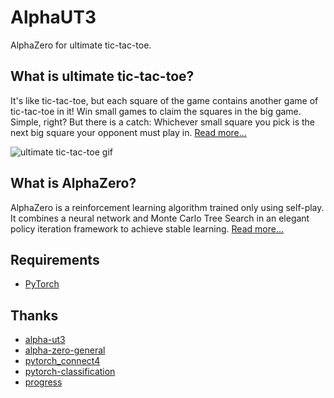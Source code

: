 # AlphaUT3
AlphaZero for ultimate tic-tac-toe.

## What is ultimate tic-tac-toe?
It's like tic-tac-toe, but each square of the game contains another game of tic-tac-toe in it! Win small games to claim the squares in the big game. Simple, right? But there is a catch: Whichever small square you pick is the next big square your opponent must play in. [Read more...](https://docs.riddles.io/ultimate-tic-tac-toe/rules)

![ultimate tic-tac-toe gif](https://static-content.riddles.io/ultimate-tic-tac-toe-objectives-small-squares.gif)

## What is AlphaZero?
AlphaZero is a reinforcement learning algorithm trained only using self-play. It combines a neural network and Monte Carlo Tree Search in an elegant policy iteration framework to achieve stable learning. [Read more...](https://web.stanford.edu/~surag/posts/alphazero.html)

## Requirements
 - [PyTorch](https://pytorch.org/)

## Thanks
 - [alpha-ut3](https://github.com/keeeal/alpha-ut3)
 - [alpha-zero-general](https://github.com/suragnair/alpha-zero-general)
 - [pytorch_connect4](https://github.com/tfolkman/pytorch_connect4)
 - [pytorch-classification](https://github.com/bearpaw/pytorch-classification)
 - [progress](https://github.com/verigak/progress)
